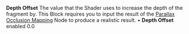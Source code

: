 <tr>
<td><strong>Depth Offset</strong></td>
<td>The value that the Shader uses to increase the depth of the fragment by. This Block requires you to input the result of the <a href="https://docs.unity3d.com/Packages/com.unity.shadergraph@latest?subfolder=/manual/Parallax-Occlusion-Mapping-Node.html">Parallax Occlusion Mapping</a> Node to produce a realistic result.</td>
<td>&#8226; <strong>Depth Offset</strong> enabled</td>
<td>0.0</td>
</tr>
